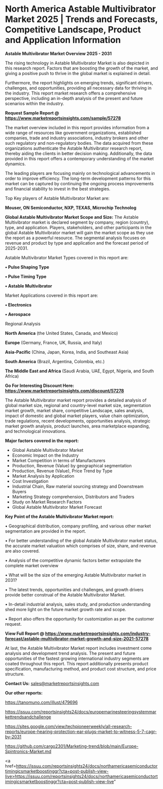 # North America Astable Multivibrator Market 2025 | Trends and Forecasts, Competitive Landscape, Product and Application Information

<Strong> Astable Multivibrator Market Overview 2025 - 2031</strong>

The rising technology in Astable Multivibrator Market is also depicted in this research report. Factors that are boosting the growth of the market, and giving a positive push to thrive in the global market is explained in detail.

Furthermore, the report highlights on emerging trends, significant drivers, challenges, and opportunities, providing all necessary data for thriving in the industry. This report market research offers a comprehensive perspective, including an in-depth analysis of the present and future scenarios within the industry.

<strong>Request Sample Report @ <a href=https://www.marketreportsinsights.com/sample/57278>https://www.marketreportsinsights.com/sample/57278</a></strong>

The market overview included in this report provides information from a wide range of resources like government organizations, established companies, trade and industry associations, industry brokers and other such regulatory and non-regulatory bodies. The data acquired from these organizations authenticate the Astable Multivibrator research report, thereby aiding the clients in better decision making. Additionally, the data provided in this report offers a contemporary understanding of the market dynamics.

The leading players are focusing mainly on technological advancements in order to improve efficiency. The long-term development patterns for this market can be captured by continuing the ongoing process improvements and financial stability to invest in the best strategies.

Top Key players of Astable Multivibrator Market are:

<strong>Mouser, ON Semiconductor, NXP, TEXAS, Microchip Technolog</strong>

<strong><b>Global Astable Multivibrator Market Scope and Size:</b></strong>
The Astable Multivibrator market is declared segment by company, region (country), type, and application. Players, stakeholders, and other participants in the global Astable Multivibrator market will gain the market scope as they use the report as a powerful resource. The segmental analysis focuses on revenue and product by type and application and the forecast period of 2025-2031.

Astable Multivibrator Market Types covered in this report are:

<strong>• Pulse Shaping Type

• Pulse Timing Type

• Astable Multivibrator</strong>

Market Applications covered in this report are:

<strong>• Electronics

• Aerospace</strong> 

Regional Analysis

<strong>North America</strong> (the United States, Canada, and Mexico)

<strong>Europe</strong> (Germany, France, UK, Russia, and Italy)

<strong>Asia-Pacific</strong> (China, Japan, Korea, India, and Southeast Asia)

<strong>South America</strong> (Brazil, Argentina, Colombia, etc.)

<strong>The Middle East and Africa</strong> (Saudi Arabia, UAE, Egypt, Nigeria, and South Africa)

<strong>Go For Interesting Discount Here: <a href=https://www.marketreportsinsights.com/discount/57278>https://www.marketreportsinsights.com/discount/57278</a></strong>

The Astable Multivibrator market report provides a detailed analysis of global market size, regional and country-level market size, segmentation market growth, market share, competitive Landscape, sales analysis, impact of domestic and global market players, value chain optimization, trade regulations, recent developments, opportunities analysis, strategic market growth analysis, product launches, area marketplace expanding, and technological innovations.

<strong><b>Major factors covered in the report:</b></strong>
<ul>
  <li>Global Astable Multivibrator Market </li>
  <li>Economic Impact on the Industry</li>
  <li>Market Competition in terms of Manufacturers</li>
  <li>Production, Revenue (Value) by geographical segmentation</li>
  <li>Production, Revenue (Value), Price Trend by Type</li>
  <li>Market Analysis by Application</li>
  <li>Cost Investigation</li>
  <li>Industrial Chain, Raw material sourcing strategy and Downstream Buyers</li>
  <li>Marketing Strategy comprehension, Distributors and Traders</li>
  <li>Study on Market Research Factors</li>
  <li>Global Astable Multivibrator Market Forecast</li>
</ul>

<strong><b>Key Point of the Astable Multivibrator Market report:</b></strong>

• Geographical distribution, company profiling, and various other market segmentation are provided in the report.

• For better understanding of the global Astable Multivibrator market status, the accurate market valuation which comprises of size, share, and revenue are also covered.

• Analysis of the competitive dynamic factors better extrapolate the complete market overview

• What will be the size of the emerging Astable Multivibrator market in 2031?

• The latest trends, opportunities and challenges, and growth drivers provide better construal of the Astable Multivibrator Market.

• In-detail industrial analysis, sales study, and production understanding shed more light on the future market growth rate and scope.

• Report also offers the opportunity for customization as per the customer request.

<strong><b>View Full Report @ <a href=https://www.marketreportsinsights.com/industry-forecast/astable-multivibrator-market-growth-and-size-2021-57278>https://www.marketreportsinsights.com/industry-forecast/astable-multivibrator-market-growth-and-size-2021-57278</a></b></strong>


At last, the Astable Multivibrator Market report includes investment come analysis and development trend analysis. The present and future opportunities of the fastest growing international industry segments are coated throughout this report. This report additionally presents product specification, manufacturing method, and product cost structure, and price structure.

<strong>Contact Us:</strong>
sales@marketreportsinsights.com

<strong>Our other reports:</strong>

<a href=https://tanomuno.com/illust/479696>https://tanomuno.com/illust/479696</a>

<a href=https://issuu.com/reportsinsights24/docs/europemarinesteeringsystemmarkettrendsandchallenge>https://issuu.com/reportsinsights24/docs/europemarinesteeringsystemmarkettrendsandchallenge</a>

<a href=https://sites.google.com/view/techpioneerweekly/all-research-reports/europe-hearing-protection-ear-plugs-market-to-witness-5-7-cagr-by-2031>https://sites.google.com/view/techpioneerweekly/all-research-reports/europe-hearing-protection-ear-plugs-market-to-witness-5-7-cagr-by-2031</a>

<a href=https://github.com/cargo2301/Marketing-trend/blob/main/Europe-Spintronics-Market.md>https://github.com/cargo2301/Marketing-trend/blob/main/Europe-Spintronics-Market.md</a>

<a href=https://issuu.com/reportsinsights24/docs/northamericasemiconductortimingicsmarketboostinggr?cta=post-publish-view-live>https://issuu.com/reportsinsights24/docs/northamericasemiconductortimingicsmarketboostinggr?cta=post-publish-view-live</a>"
